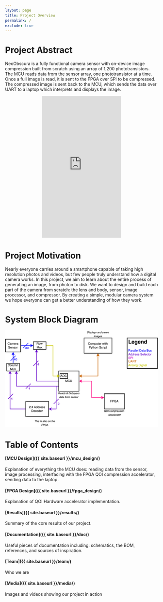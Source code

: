 ```yaml
---
layout: page
title: Project Overview
permalink: /
exclude: true
---
```


# Project Abstract

NeoObscura is a fully functional camera sensor with on-device image compression built from scratch using an array of 1,200 phototransistors. The MCU reads data from the sensor array, one phototransistor at a time. Once a full image is read, it is sent to the FPGA over SPI to be compressed. The compressed image is sent back to the MCU, which sends the data over UART to a laptop which interprets and displays the image.

<p align="center">
    <iframe width="262" height="467" src="https://www.youtube.com/embed/lJYW2ZMiyLE" title="NeoObscura: A completely from scratch image sensor with QOI Compression" frameborder="0" allow="accelerometer; autoplay; clipboard-write; encrypted-media; gyroscope; picture-in-picture; web-share" allowfullscreen></iframe>
</p>

# Project Motivation
Nearly everyone carries around a smartphone capable of taking high resolution photos and videos, but few people truly understand how a digital camera works. In this project, we aim to learn about the entire process of generating an image, from photon to disk. We want to design and build each part of the camera from scratch: the lens and body, sensor, image processor, and compressor. By creating a simple, modular camera system we hope everyone can get a better understanding of how they work.

# System Block Diagram
![Schematic of system 2](./assets/diagrams/system.png)

# Table of Contents
#### [MCU Design]({{ site.baseurl }}/mcu_design/)

Explanation of everything the MCU does: reading data from the sensor, image processing, interfacing with the FPGA QOI compression accelerator, sending data to the laptop.

#### [FPGA Design]({{ site.baseurl }}/fpga_design/)

Explanation of QOI Hardware accelerator implementation.

#### [Results]({{ site.baseurl }}/results/)

Summary of the core results of our project.

#### [Documentation]({{ site.baseurl }}/doc/)

Useful pieces of documentation including: schematics, the BOM, references, and sources of inspiration.

#### [Team]({{ site.baseurl }}/team/)

Who we are

#### [Media]({{ site.baseurl }}/media/)

Images and videos showing our project in action
